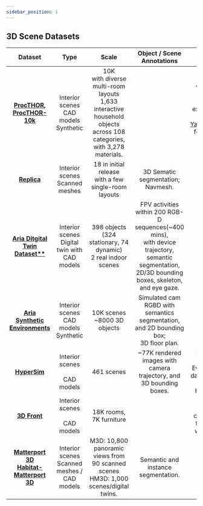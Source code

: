 ```yaml
---
sidebar_position: 1
---
```


## 3D Scene Datasets

|                                                              Dataset                                                               |                       Type                        |                                                             Scale                                                              |                                                             Object / Scene<br />Annotations                                                              |                                                                                        Note                                                                                        |
|:----------------------------------------------------------------------------------------------------------------------------------:|:-------------------------------------------------:|:------------------------------------------------------------------------------------------------------------------------------:|:--------------------------------------------------------------------------------------------------------------------------------------------------------:|:----------------------------------------------------------------------------------------------------------------------------------------------------------------------------------:|
|            **[ProcTHOR](https://github.com/allenai/procthor), [ProcTHOR-10k](https://github.com/allenai/procthor-10k)**            |  Interior scenes<br />CAD models<br />Synthetic   | 10K<br />with diverse multi-room layouts<br />1,633 interactive household objects across 108 categories, with 3,278 materials. |                                                                                                                                                          |          Compatible with AI2-THOR.<br />Meshes can be extracted via Unity with [YandanYang/ai2thor](https://github.com/YandanYang/ai2thor) for usage in other simulators.          |
|                                 **[Replica](https://github.com/facebookresearch/Replica-Dataset)**                                 |        Interior scenes<br />Scanned meshes        |                                   18 in initial release<br />with a few single-room layouts                                    |                                                          3D Sematic segmentation;<br />Navmesh.                                                          |                                                                                                                                                                                    |
|                              **[Aria Ditgital Twin Dataset**](https://www.projectaria.com/datasets/adt/)**                               | Interior scenes<br />Digital twin with CAD models |                               398 objects (324 stationary, 74 dynamic)<br />2 real indoor scenes                               | FPV activities within 200 RGB-D sequences(~400 mins),<br />with device trajectory, semantic segmentation, 2D/3D bounding boxes, skeleton, and eye gaze. |                                                                                                                                                                                    |
|                            **[Aria Synthetic Environments](https://www.projectaria.com/datasets/ase/)**                            |  Interior scenes<br />CAD models<br />Synthetic   |                                                10K scenes<br />~8000 3D objects                                                |                                 Simulated cam RGBD with semantics segmentation, and 2D bounding box;<br />3D floor plan.                                 |                                                                                                                                                                                    |
|                                        **[HyperSim](https://github.com/apple/ml-hypersim)**                                        |       Interior scenes<br /><br />CAD models       |                                                           461 scenes                                                           |                                         ~77K rendered images with<br />camera trajectory, and 3D bounding boxes.                                         | Built upon some bundles of Evermotion interior data, available [here](https://www.turbosquid.com/Search/3D-Models?include_artist=evermotion).<br />Comes with the Hypersim Toolkit |
|                       **[3D Front](https://tianchi.aliyun.com/specials/promotion/alibaba-3d-scene-dataset)**                       |       Interior scenes<br /><br />CAD models       |                                                    18K rooms, 7K furniture                                                    |                                                                                                                                                          |                                                  Comes with a rendering tool called "Trescope" for 2D rendering with annotations.                                                  |
| **[Matterport 3D](https://niessner.github.io/Matterport/)**<br />**[Habitat-Matterport 3D](https://aihabitat.org/datasets/hm3d/)** | Interior scenes<br />Scanned meshes / CAD models  |                   M3D: 10,800 panoramic views from 90 scanned scenes<br />HM3D: 1,000 scenes/digital twins.                    |                                                           Semantic and instance segmentation.                                                            |                                                                                                                                                                                    |
